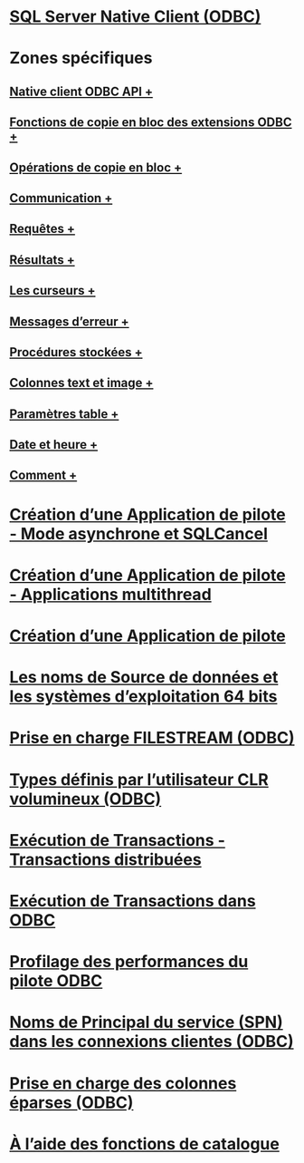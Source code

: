 # [SQL Server Native Client (ODBC)](sql-server-native-client-odbc.md)

# Zones spécifiques
## [Native client ODBC API +](../../../relational-databases/native-client-odbc-api/odbc-api-implementation-details.md)
## [Fonctions de copie en bloc des extensions ODBC +](../../../relational-databases/native-client-odbc-extensions-bulk-copy-functions/sql-server-driver-extensions-bulk-copy-functions.md)
## [Opérations de copie en bloc +](../../../relational-databases/native-client-odbc-bulk-copy-operations/performing-bulk-copy-operations-odbc.md)
## [Communication +](../../../relational-databases/native-client-odbc-communication/communicating-with-sql-server-odbc.md)
## [Requêtes +](../../../relational-databases/native-client-odbc-queries/executing-queries-odbc.md)
## [Résultats +](../../../relational-databases/native-client-odbc-results/processing-results-odbc.md)
## [Les curseurs +](../../../relational-databases/native-client-odbc-cursors/using-cursors-odbc.md)
## [Messages d’erreur +](../../../relational-databases/native-client-odbc-error-messages/handling-errors-and-messages.md)
## [Procédures stockées +](../../../relational-databases/native-client-odbc-stored-procedures/running-stored-procedures.md)
## [Colonnes text et image +](../../../relational-databases/native-client-odbc-text-image-columns/managing-text-and-image-columns.md)
## [Paramètres table +](../../../relational-databases/native-client-odbc-table-valued-parameters/table-valued-parameters-odbc.md)
## [Date et heure +](../../../relational-databases/native-client-odbc-date-time/date-and-time-improvements-odbc.md)
## [Comment +](../../../relational-databases/native-client-odbc-how-to/odbc-how-to-topics.md)

# [Création d’une Application de pilote - Mode asynchrone et SQLCancel](creating-a-driver-application-asynchronous-mode-and-sqlcancel.md)
# [Création d’une Application de pilote - Applications multithread](creating-a-driver-application-multithreaded-applications.md)
# [Création d’une Application de pilote](creating-a-driver-application.md)
# [Les noms de Source de données et les systèmes d’exploitation 64 bits](data-source-names-and-64-bit-operating-systems.md)
# [Prise en charge FILESTREAM (ODBC)](filestream-support-odbc.md)
# [Types définis par l’utilisateur CLR volumineux (ODBC)](large-clr-user-defined-types-odbc.md)
# [Exécution de Transactions - Transactions distribuées](performing-transactions-distributed-transactions.md)
# [Exécution de Transactions dans ODBC](performing-transactions-in-odbc.md)
# [Profilage des performances du pilote ODBC](profiling-odbc-driver-performance.md)
# [Noms de Principal du service (SPN) dans les connexions clientes (ODBC)](service-principal-names-spns-in-client-connections-odbc.md)
# [Prise en charge des colonnes éparses (ODBC)](sparse-columns-support-odbc.md)
# [À l’aide des fonctions de catalogue](using-catalog-functions.md)
